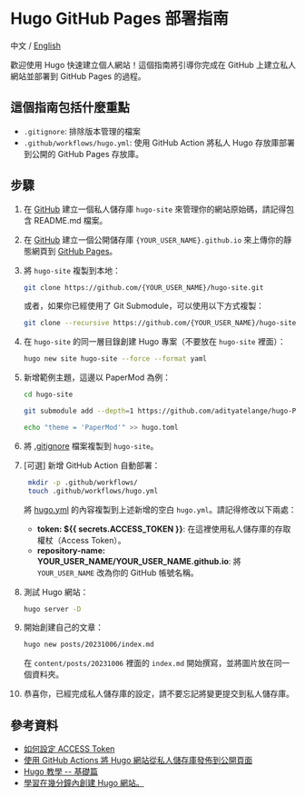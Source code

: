 # Hugo GitHub Pages 部署指南

中文 / [English](README.md)

歡迎使用 Hugo 快速建立個人網站！這個指南將引導你完成在 GitHub 上建立私人網站並部署到 GitHub Pages 的過程。

## 這個指南包括什麼重點

- `.gitignore`: 排除版本管理的檔案
- `.github/workflows/hugo.yml`: 使用 GitHub Action 將私人 Hugo 存放庫部署到公開的 GitHub Pages 存放庫。

## 步驟

1. 在 [GitHub](https://github.com/) 建立一個私人儲存庫 `hugo-site` 來管理你的網站原始碼，請記得包含 README.md 檔案。
2. 在 [GitHub](https://github.com/) 建立一個公開儲存庫 `{YOUR_USER_NAME}.github.io` 來上傳你的靜態網頁到 [GitHub Pages](https://pages.github.com/)。
3. 將 `hugo-site` 複製到本地：

   ```sh
   git clone https://github.com/{YOUR_USER_NAME}/hugo-site.git
   ```

   或者，如果你已經使用了 Git Submodule，可以使用以下方式複製：

   ```sh
   git clone --recursive https://github.com/{YOUR_USER_NAME}/hugo-site.git
   ```

4. 在 `hugo-site` 的同一層目錄創建 Hugo 專案（不要放在 `hugo-site` 裡面）：

   ```sh
   hugo new site hugo-site --force --format yaml
   ```

5. 新增範例主題，這邊以 PaperMod 為例：

   ```sh
   cd hugo-site

   git submodule add --depth=1 https://github.com/adityatelange/hugo-PaperMod.git themes/PaperMod

   echo "theme = 'PaperMod'" >> hugo.toml
   ```

6. 將 [.gitignore](.gitignore) 檔案複製到 `hugo-site`。
7. [可選] 新增 GitHub Action 自動部署：

   ```sh
    mkdir -p .github/workflows/
    touch .github/workflows/hugo.yml
   ```

   將 [hugo.yml](.github/workflows/hugo.yml) 的內容複製到上述新增的空白 `hugo.yml`。請記得修改以下兩處：

   - **token: ${{ secrets.ACCESS_TOKEN }}**: 在這裡使用私人儲存庫的存取權杖（Access Token）。
   - **repository-name: YOUR_USER_NAME/YOUR_USER_NAME.github.io**: 將 `YOUR_USER_NAME` 改為你的 GitHub 帳號名稱。

8. 測試 Hugo 網站：

   ```sh
   hugo server -D
   ```

9. 開始創建自己的文章：

   ```sh
   hugo new posts/20231006/index.md
   ```

   在 `content/posts/20231006` 裡面的 `index.md` 開始撰寫，並將圖片放在同一個資料夾。

10. 恭喜你，已經完成私人儲存庫的設定，請不要忘記將變更提交到私人儲存庫。

## 參考資料

- [如何設定 ACCESS Token](https://github.com/JamesIves/github-pages-deploy-action/issues/624#issuecomment-791982883)
- [使用 GitHub Actions 將 Hugo 網站從私人儲存庫發佈到公開頁面](https://blog.euc-rt.me/post/github-actions-publish-private-hugo-repo-to-public-pages-site/)
- [Hugo 教學 -- 基礎篇](https://2ndbrain.cc/posts/2021/04/get-started-hugo/)
- [學習在幾分鐘內創建 Hugo 網站。](https://gohugo.io/getting-started/quick-start/)

